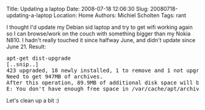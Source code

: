 Title: Updating a laptop
Date: 2008-07-18 12:06:30
Slug: 20080718-updating-a-laptop
Location: Home
Authors: Michiel Scholten
Tags: rant

<p>I thought I'd update my Debian sid laptop and try to get wifi working again so I can browse/work on the couch with something bigger than my Nokia N810. I hadn't really touched it since halfway June, and didn't update since June 21. Result:</p>

<pre>
apt-get dist-upgrade 
[..snip..]
423 upgraded, 18 newly installed, 1 to remove and 1 not upgraded.
Need to get 947MB of archives.
After this operation, 89.9MB of additional disk space will be used.
E: You don't have enough free space in /var/cache/apt/archives/.
</pre>

<p>Let's clean up a bit :)</p>